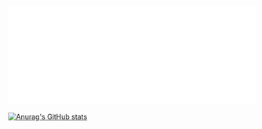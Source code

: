 <div>
		<img src="./n.svg" width="100%" height="200" alt="Click to see the source">
</div>

[![Anurag's GitHub stats](https://github-readme-stats.vercel.app/api?username=AB10110F&show_icons=true&theme=tokyonight)](https://github.com/anuraghazra/github-readme-stats)
